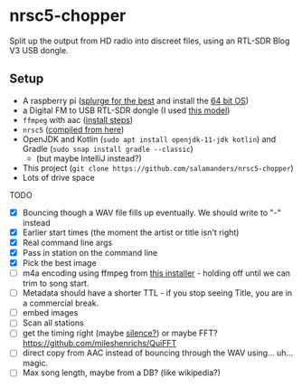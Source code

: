# nrsc5-chopper

Split up the output from HD radio into discreet files, using an RTL-SDR Blog V3 USB dongle.

## Setup

* A raspberry
  pi ([splurge for the best](https://www.raspberrypi.com/products/raspberry-pi-4-model-b/?variant=raspberry-pi-4-model-b-8gb)
  and install the [64 bit OS](https://www.raspberrypi.com/software/operating-systems/#raspberry-pi-os-64-bit))
* a Digital FM to USB RTL-SDR dongle (I used [this model](https://smile.amazon.com/gp/product/B011HVUEME))
* `ffmpeg` with aac ([install steps](src/main/resources/build_ffmpeg.sh))
* `nrsc5` ([compiled from here](https://github.com/theori-io/nrsc5))
* OpenJDK and Kotlin  (`sudo apt install openjdk-11-jdk kotlin`) and Gradle (`sudo snap install gradle --classic`)
    * (but maybe IntelliJ instead?)
* This project (`git clone https://github.com/salamanders/nrsc5-chopper`)
* Lots of drive space

TODO

- [x] Bouncing though a WAV file fills up eventually. We should write to "-" instead
- [x] Earlier start times (the moment the artist or title isn't right)
- [x] Real command line args
- [x] Pass in station on the command line
- [x] Pick the best image
- [ ] m4a encoding using ffmpeg
  from [this installer](https://gist.github.com/chemputer/5fa4319bc0882cad6613f21f051bbcd2) - holding off until we can
  trim to song start.
- [ ] Metadata should have a shorter TTL - if you stop seeing Title, you are in a commercial break.
- [ ] embed images
- [ ] Scan all stations
- [ ] get the timing right (maybe [silence?](https://ffmpeg.org/ffmpeg-filters.html#silencedetect)) or maybe
  FFT? https://github.com/mileshenrichs/QuiFFT
- [ ] direct copy from AAC instead of bouncing through the WAV using... uh... magic.
- [ ] Max song length, maybe from a DB? (like wikipedia?)